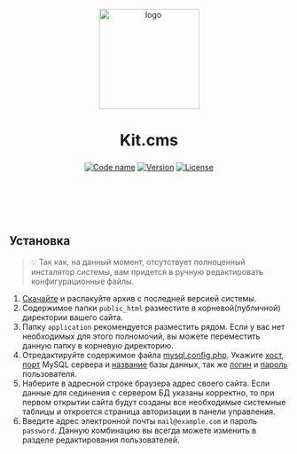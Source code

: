 <p align="center">
  <img src="https://raw.githubusercontent.com/kitcms/docs/master/img/logo-small.png" width="181" height="auto" alt="logo">
</p>

<h1 align="center">Kit.cms</h1>
<h3 align="center"></h3>

<div align="center">
  <!-- Code name -->
  <a href="https://github.com/kitcms/docs"><img src="https://img.shields.io/badge/code%20name-black%20whale-202020.svg?style=flat-square" alt="Code name"/></a>
  <!-- Version -->
  <a href="https://github.com/kitcms/cms/releases"><img src="https://img.shields.io/badge/version-0.3.2-green.svg?style=flat-square" alt="Version"/></a>
  <!-- License -->
  <a href="https://raw.githubusercontent.com/kitcms/cms/master/LICENSE.md"><img src="https://img.shields.io/badge/license-MIT-blue.svg?style=flat-square" alt="License" /></a>
</div>

<br><br><br><br>

## Установка

> :bulb: Так как, на данный момент, отсутствует полноценный инсталятор системы, вам придется в ручную редактировать
конфигурационные файлы.

1. [Скачайте](https://github.com/kitcms/cms/releases/latest) и распакуйте архив с последней версией системы.
2. Содержимое папки ``public_html`` разместите в корневой(публичной) директории вашего сайта.
3. Папку ``application`` рекомендуется разместить рядом. Если у вас нет необходимых для этого полномочий, вы можете переместить данную папку в корневую директорию.
4. Отредактируйте содержимое файла [mysql.config.php](https://github.com/kitcms/cms/blob/master/application/Configs/mysql.config.php).  Укажите [хост](https://github.com/kitcms/cms/blob/master/application/Configs/mysql.config.php#L15), [порт](https://github.com/kitcms/cms/blob/master/application/Configs/mysql.config.php#L15) MySQL сервера и [название](https://github.com/kitcms/cms/blob/master/application/Configs/mysql.config.php#L15) базы данных, так же [логин](https://github.com/kitcms/cms/blob/master/application/Configs/mysql.config.php#L16) и [пароль](https://github.com/kitcms/cms/blob/master/application/Configs/mysql.config.php#L17) пользователя.
5. Наберите в адресной строке браузера адрес своего сайта. Если данные для сединения с сервером БД указаны корректно, то при первом открытии сайта будут созданы все необходимые системные таблицы и откроется страница авторизации в панели управления.
6. Введите адрес электронной почты ``mail@example.com`` и пароль ``password``. Данную комбинацию вы всегда можете изменить в разделе редактирования пользователей.
